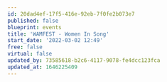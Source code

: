 ```yaml
---
id: 20dad4ef-17f5-416e-92eb-7f0fe2b073e7
published: false
blueprint: events
title: 'WAMFEST - Women In Song'
start_date: '2022-03-02 12:49'
free: false
virtual: false
updated_by: 73585618-b2c6-4117-9078-fe4dcc123fca
updated_at: 1646225409
---
```

